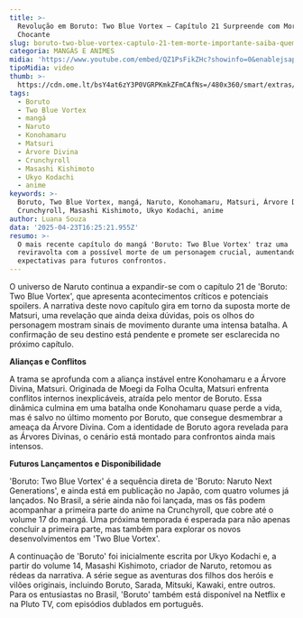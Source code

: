 ```yaml
---
title: >-
  Revolução em Boruto: Two Blue Vortex – Capítulo 21 Surpreende com Morte
  Chocante
slug: boruto-two-blue-vortex-captulo-21-tem-morte-importante-saiba-quem
categoria: MANGÁS E ANIMES
midia: 'https://www.youtube.com/embed/QZ1PsFikZHc?showinfo=0&enablejsapi=1'
tipoMidia: video
thumb: >-
  https://cdn.ome.lt/bsY4at6zY3P0VGRPKmkZFmCAfNs=/480x360/smart/extras/conteudos/omelete_THUMB_-_2025-04-23T125124.344.png
tags:
  - Boruto
  - Two Blue Vortex
  - mangá
  - Naruto
  - Konohamaru
  - Matsuri
  - Árvore Divina
  - Crunchyroll
  - Masashi Kishimoto
  - Ukyo Kodachi
  - anime
keywords: >-
  Boruto, Two Blue Vortex, mangá, Naruto, Konohamaru, Matsuri, Árvore Divina,
  Crunchyroll, Masashi Kishimoto, Ukyo Kodachi, anime
author: Luana Souza
data: '2025-04-23T16:25:21.955Z'
resumo: >-
  O mais recente capítulo do mangá 'Boruto: Two Blue Vortex' traz uma
  reviravolta com a possível morte de um personagem crucial, aumentando as
  expectativas para futuros confrontos.
---
```


O universo de Naruto continua a expandir-se com o capítulo 21 de 'Boruto: Two Blue Vortex', que apresenta acontecimentos críticos e potenciais spoilers. A narrativa deste novo capítulo gira em torno da suposta morte de Matsuri, uma revelação que ainda deixa dúvidas, pois os olhos do personagem mostram sinais de movimento durante uma intensa batalha. A confirmação de seu destino está pendente e promete ser esclarecida no próximo capítulo.

**Alianças e Conflitos**

A trama se aprofunda com a aliança instável entre Konohamaru e a Árvore Divina, Matsuri. Originada de Moegi da Folha Oculta, Matsuri enfrenta conflitos internos inexplicáveis, atraída pelo mentor de Boruto. Essa dinâmica culmina em uma batalha onde Konohamaru quase perde a vida, mas é salvo no último momento por Boruto, que consegue desmembrar a ameaça da Árvore Divina. Com a identidade de Boruto agora revelada para as Árvores Divinas, o cenário está montado para confrontos ainda mais intensos.

**Futuros Lançamentos e Disponibilidade**

'Boruto: Two Blue Vortex' é a sequência direta de 'Boruto: Naruto Next Generations', e ainda está em publicação no Japão, com quatro volumes já lançados. No Brasil, a série ainda não foi lançada, mas os fãs podem acompanhar a primeira parte do anime na Crunchyroll, que cobre até o volume 17 do mangá. Uma próxima temporada é esperada para não apenas concluir a primeira parte, mas também para explorar os novos desenvolvimentos em 'Two Blue Vortex'.

A continuação de 'Boruto' foi inicialmente escrita por Ukyo Kodachi e, a partir do volume 14, Masashi Kishimoto, criador de Naruto, retomou as rédeas da narrativa. A série segue as aventuras dos filhos dos heróis e vilões originais, incluindo Boruto, Sarada, Mitsuki, Kawaki, entre outros. Para os entusiastas no Brasil, 'Boruto' também está disponível na Netflix e na Pluto TV, com episódios dublados em português.
